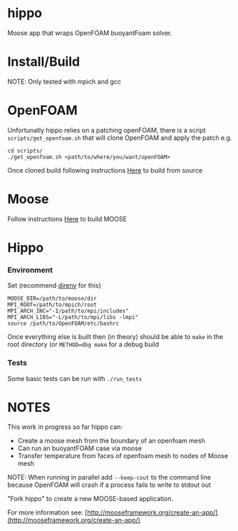 hippo
=====

Moose app that wraps OpenFOAM buoyantFoam solver.

# Install/Build

NOTE: Only tested with mpich and gcc

# OpenFOAM
Unfortunatly hippo relies on a patching openFOAM, there is a script `scripts/get_openfoam.sh` that will clone OpenFOAM and apply the patch e.g.

```
cd scripts/
./get_openfoam.sh <path/to/where/you/want/openFOAM>
```

Once cloned build following instructions [Here](https://openfoam.org/download/10-source/) to build from source

# Moose

Follow instructions [Here](https://mooseframework.inl.gov/getting_started/installation/gcc_install_moose.html) to build MOOSE

# Hippo

### Environment

Set (recommend [direnv](https://direnv.net/) for this) 

```
MOOSE_DIR=/path/to/moose/dir
MPI_ROOT=/path/to/mpich/root
MPI_ARCH_INC="-I/path/to/mpi/includes"
MPI_ARCH_LIBS="-L/path/to/mpi/libs -lmpi"
source /path/to/OpenFOAM/etc/bashrc
```

Once everything else is built then (in theory) should be able to `make` in the root directory (or `METHOD=dbg make` for a debug build

### Tests
Some basic tests can be run with `./run_tests`


# NOTES

This work in progress so far hippo can:
 - Create a moose mesh from the boundary of an openfoam mesh
 - Can run an buoyantFOAM case via moose
 - Transfer temperature from faces of openfoam mesh to nodes of Moose mesh

NOTE: When running in parallel add `--keep-cout` to the command line because OpenFOAM will crash if
a process fails to write to stdout out

"Fork hippo" to create a new MOOSE-based application.

For more information see: [http://mooseframework.org/create-an-app/](http://mooseframework.org/create-an-app/)
